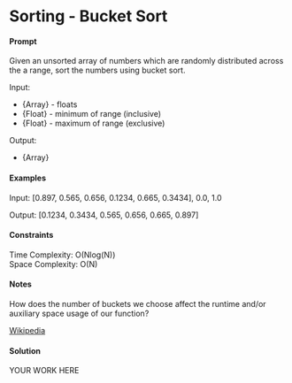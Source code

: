 # Sorting - Bucket Sort

#### Prompt

Given an unsorted array of numbers which are randomly distributed
across the a range, sort the numbers using bucket sort.

Input:     
- {Array} - floats
- {Float} - minimum of range (inclusive)
- {Float} - maximum of range (exclusive)

Output:    
- {Array}

#### Examples

Input: [0.897, 0.565, 0.656, 0.1234, 0.665, 0.3434], 0.0, 1.0

Output: [0.1234, 0.3434, 0.565, 0.656, 0.665, 0.897]

#### Constraints

Time Complexity: O(Nlog(N))  
Space Complexity: O(N)  

#### Notes

How does the number of buckets we choose affect the runtime
and/or auxiliary space usage of our function?

[Wikipedia](https://en.wikipedia.org/wiki/Bucket_sort)

#### Solution

YOUR WORK HERE
